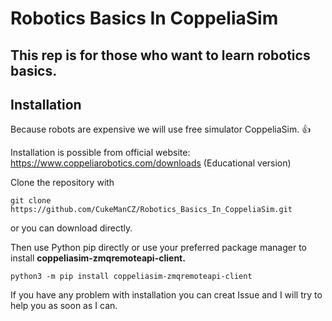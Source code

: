 # Robotics Basics In CoppeliaSim
## This rep is for those who want to learn robotics basics.


## Installation
Because robots are expensive we will use free simulator CoppeliaSim. 👍

Installation is possible from official website: https://www.coppeliarobotics.com/downloads (Educational version)


Clone the repository with
```
git clone https://github.com/CukeManCZ/Robotics_Basics_In_CoppeliaSim.git
```
or you can download directly.

Then use Python pip directly or use your preferred package manager to install **coppeliasim-zmqremoteapi-client.**
```
python3 -m pip install coppeliasim-zmqremoteapi-client
```

If you have any problem with installation you can creat Issue and I will try to help you as soon as I can.
